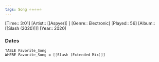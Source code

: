 ```yaml
---
tags: Song ⭐⭐⭐⭐⭐ 
---
```

[Time:: 3:01]
[Artist:: [[Aspyer]] ]
[Genre:: Electronic]
[Played:: 56]
[Album:: [[Slash (2020)]]]
[Year:: 2020]
### Dates
````dataview
TABLE Favorite_Song
WHERE Favorite_Song = [[Slash (Extended Mix)]]
````